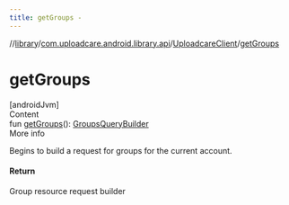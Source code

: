 ```yaml
---
title: getGroups -
---
```

//[library](../../index.md)/[com.uploadcare.android.library.api](../index.md)/[UploadcareClient](index.md)/[getGroups](get-groups.md)



# getGroups  
[androidJvm]  
Content  
fun [getGroups](get-groups.md)(): [GroupsQueryBuilder](../-groups-query-builder/index.md)  
More info  


Begins to build a request for groups for the current account.



#### Return  


Group resource request builder

  



